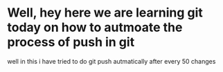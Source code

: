 <h1>Well, hey here we are learning git today on how to autmoate the process of push in git</h1>

<p>well in this i have tried to do git push autmatically after every 50 changes</p>
<p></p>